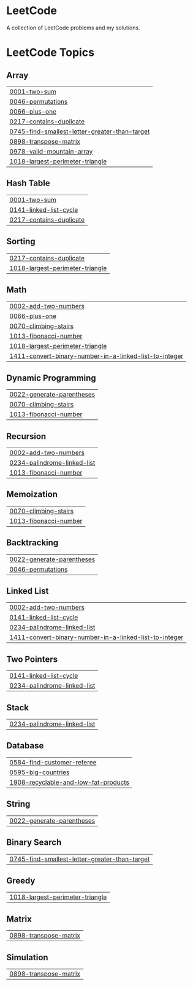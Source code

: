 # LeetCode
A collection of LeetCode problems and my solutions.

<!---LeetCode Topics Start-->
# LeetCode Topics
## Array
|  |
| ------- |
| [0001-two-sum](https://github.com/nashriel/LeetCode/tree/master/0001-two-sum) |
| [0046-permutations](https://github.com/nashriel/LeetCode/tree/master/0046-permutations) |
| [0066-plus-one](https://github.com/nashriel/LeetCode/tree/master/0066-plus-one) |
| [0217-contains-duplicate](https://github.com/nashriel/LeetCode/tree/master/0217-contains-duplicate) |
| [0745-find-smallest-letter-greater-than-target](https://github.com/nashriel/LeetCode/tree/master/0745-find-smallest-letter-greater-than-target) |
| [0898-transpose-matrix](https://github.com/nashriel/LeetCode/tree/master/0898-transpose-matrix) |
| [0978-valid-mountain-array](https://github.com/nashriel/LeetCode/tree/master/0978-valid-mountain-array) |
| [1018-largest-perimeter-triangle](https://github.com/nashriel/LeetCode/tree/master/1018-largest-perimeter-triangle) |
## Hash Table
|  |
| ------- |
| [0001-two-sum](https://github.com/nashriel/LeetCode/tree/master/0001-two-sum) |
| [0141-linked-list-cycle](https://github.com/nashriel/LeetCode/tree/master/0141-linked-list-cycle) |
| [0217-contains-duplicate](https://github.com/nashriel/LeetCode/tree/master/0217-contains-duplicate) |
## Sorting
|  |
| ------- |
| [0217-contains-duplicate](https://github.com/nashriel/LeetCode/tree/master/0217-contains-duplicate) |
| [1018-largest-perimeter-triangle](https://github.com/nashriel/LeetCode/tree/master/1018-largest-perimeter-triangle) |
## Math
|  |
| ------- |
| [0002-add-two-numbers](https://github.com/nashriel/LeetCode/tree/master/0002-add-two-numbers) |
| [0066-plus-one](https://github.com/nashriel/LeetCode/tree/master/0066-plus-one) |
| [0070-climbing-stairs](https://github.com/nashriel/LeetCode/tree/master/0070-climbing-stairs) |
| [1013-fibonacci-number](https://github.com/nashriel/LeetCode/tree/master/1013-fibonacci-number) |
| [1018-largest-perimeter-triangle](https://github.com/nashriel/LeetCode/tree/master/1018-largest-perimeter-triangle) |
| [1411-convert-binary-number-in-a-linked-list-to-integer](https://github.com/nashriel/LeetCode/tree/master/1411-convert-binary-number-in-a-linked-list-to-integer) |
## Dynamic Programming
|  |
| ------- |
| [0022-generate-parentheses](https://github.com/nashriel/LeetCode/tree/master/0022-generate-parentheses) |
| [0070-climbing-stairs](https://github.com/nashriel/LeetCode/tree/master/0070-climbing-stairs) |
| [1013-fibonacci-number](https://github.com/nashriel/LeetCode/tree/master/1013-fibonacci-number) |
## Recursion
|  |
| ------- |
| [0002-add-two-numbers](https://github.com/nashriel/LeetCode/tree/master/0002-add-two-numbers) |
| [0234-palindrome-linked-list](https://github.com/nashriel/LeetCode/tree/master/0234-palindrome-linked-list) |
| [1013-fibonacci-number](https://github.com/nashriel/LeetCode/tree/master/1013-fibonacci-number) |
## Memoization
|  |
| ------- |
| [0070-climbing-stairs](https://github.com/nashriel/LeetCode/tree/master/0070-climbing-stairs) |
| [1013-fibonacci-number](https://github.com/nashriel/LeetCode/tree/master/1013-fibonacci-number) |
## Backtracking
|  |
| ------- |
| [0022-generate-parentheses](https://github.com/nashriel/LeetCode/tree/master/0022-generate-parentheses) |
| [0046-permutations](https://github.com/nashriel/LeetCode/tree/master/0046-permutations) |
## Linked List
|  |
| ------- |
| [0002-add-two-numbers](https://github.com/nashriel/LeetCode/tree/master/0002-add-two-numbers) |
| [0141-linked-list-cycle](https://github.com/nashriel/LeetCode/tree/master/0141-linked-list-cycle) |
| [0234-palindrome-linked-list](https://github.com/nashriel/LeetCode/tree/master/0234-palindrome-linked-list) |
| [1411-convert-binary-number-in-a-linked-list-to-integer](https://github.com/nashriel/LeetCode/tree/master/1411-convert-binary-number-in-a-linked-list-to-integer) |
## Two Pointers
|  |
| ------- |
| [0141-linked-list-cycle](https://github.com/nashriel/LeetCode/tree/master/0141-linked-list-cycle) |
| [0234-palindrome-linked-list](https://github.com/nashriel/LeetCode/tree/master/0234-palindrome-linked-list) |
## Stack
|  |
| ------- |
| [0234-palindrome-linked-list](https://github.com/nashriel/LeetCode/tree/master/0234-palindrome-linked-list) |
## Database
|  |
| ------- |
| [0584-find-customer-referee](https://github.com/nashriel/LeetCode/tree/master/0584-find-customer-referee) |
| [0595-big-countries](https://github.com/nashriel/LeetCode/tree/master/0595-big-countries) |
| [1908-recyclable-and-low-fat-products](https://github.com/nashriel/LeetCode/tree/master/1908-recyclable-and-low-fat-products) |
## String
|  |
| ------- |
| [0022-generate-parentheses](https://github.com/nashriel/LeetCode/tree/master/0022-generate-parentheses) |
## Binary Search
|  |
| ------- |
| [0745-find-smallest-letter-greater-than-target](https://github.com/nashriel/LeetCode/tree/master/0745-find-smallest-letter-greater-than-target) |
## Greedy
|  |
| ------- |
| [1018-largest-perimeter-triangle](https://github.com/nashriel/LeetCode/tree/master/1018-largest-perimeter-triangle) |
## Matrix
|  |
| ------- |
| [0898-transpose-matrix](https://github.com/nashriel/LeetCode/tree/master/0898-transpose-matrix) |
## Simulation
|  |
| ------- |
| [0898-transpose-matrix](https://github.com/nashriel/LeetCode/tree/master/0898-transpose-matrix) |
<!---LeetCode Topics End-->